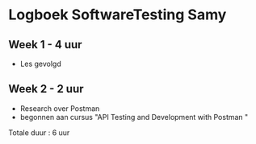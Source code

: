 # Logboek SoftwareTesting Samy
## Week 1 - 4 uur
* Les gevolgd

## Week 2 - 2 uur
* Research over Postman
* begonnen aan cursus "API Testing and Development with Postman "

Totale duur : 6 uur
